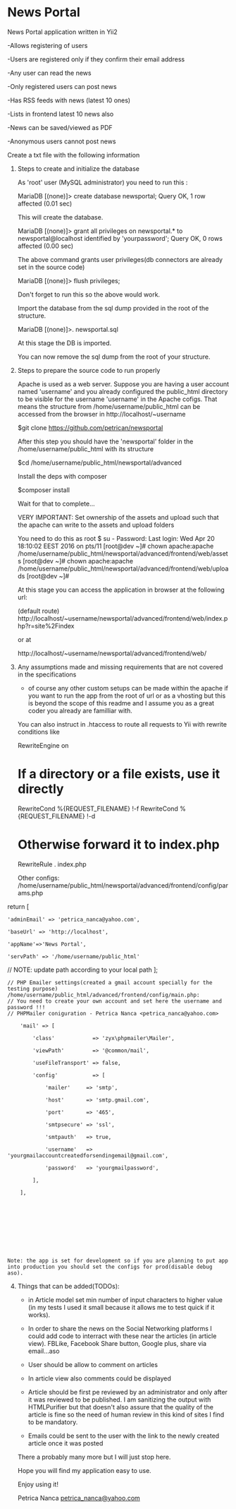 # News Portal



News Portal application written in Yii2

-Allows registering of users

-Users are registered only if they confirm their email address

-Any user can read the news

-Only registered users can post news

-Has RSS feeds with news (latest 10 ones)

-Lists in frontend latest 10 news also

-News can be saved/viewed as PDF

-Anonymous users cannot post news






Create a txt file with the following information

1)  Steps to create and initialize the database
    
    As 'root' user (MySQL administrator) you need to run this :
    
    
    MariaDB [(none)]> create database newsportal;
    Query OK, 1 row affected (0.01 sec)


    This will create the database.

    MariaDB [(none)]> grant all privileges on newsportal.* to newsportal@localhost identified by 'yourpassword';
    Query OK, 0 rows affected (0.00 sec)
    
    The above command grants user privileges(db connectors are already set in the source code)

    MariaDB [(none)]> flush privileges;
    
    Don't forget to run this so the above would work.
    
    
    Import the database from the sql dump provided in the root of the structure. 
    
    MariaDB [(none)]>\. newsportal.sql
    
    
    
    At this stage the DB is imported.
    
    You can now remove the sql dump from the root of your structure.
    
    
    
2)  Steps to prepare the source code to run properly

    Apache is used as a web server. Suppose you are having a user account named 'username' and you already configured the public_html directory to be visible for the username
    'username' in the Apache cofigs. That means the structure from /home/username/public_html can be accessed from the browser in http://localhost/~username
    
    
    $git clone https://github.com/petrican/newsportal
    
    
    After this step you should have the 'newsportal' folder in the /home/username/public_html with its structure
    
    $cd /home/username/public_html/newsportal/advanced
    
    Install the deps with composer
    
    $composer install
    
    Wait for that to complete...
    
    
    VERY IMPORTANT: Set ownership of the assets and upload such that the apache can write to the assets and upload folders
    
    You need to do this as root
    $ su -
    Password: 
    Last login: Wed Apr 20 18:10:02 EEST 2016 on pts/11
    [root@dev ~]# chown apache:apache  /home/username/public_html/newsportal/advanced/frontend/web/assets
    [root@dev ~]# chown apache:apache  /home/username/public_html/newsportal/advanced/frontend/web/uploads
    [root@dev ~]# 

    
    
    At this stage you can access the application in browser at the following url:
    
    (default route)
    http://localhost/~username/newsportal/advanced/frontend/web/index.php?r=site%2Findex
    
    or at 
    
    http://localhost/~username/newsportal/advanced/frontend/web/
    

3)  Any assumptions made and missing requirements that are not covered in the specifications
    
    - of course any other custom setups can be made within the apache if you want to run the app from the root of url or as a vhosting but this is beyond the scope of this readme and I assume you as
    a great coder you already are familliar with.
    
    You can also instruct in .htaccess to route all requests to Yii with rewrite conditions like
    
    RewriteEngine on

    # If a directory or a file exists, use it directly
    RewriteCond %{REQUEST_FILENAME} !-f
    RewriteCond %{REQUEST_FILENAME} !-d
    # Otherwise forward it to index.php
    RewriteRule . index.php    
    

    Other configs: /home/username/public_html/newsportal/advanced/frontend/config/params.php
    <?php
return [

    'adminEmail' => 'petrica_nanca@yahoo.com',

    'baseUrl' => 'http://localhost',

    'appName'=>'News Portal',

    'servPath' => '/home/username/public_html'
   // NOTE: update path according to your local path
];


    // PHP Emailer settings(created a gmail account specially for the testing purpose) /home/username/public_html/advanced/frontend/config/main.php:
    // You need to create your own account and set here the username and password !!!
    // PHPMailer coniguration - Petrica Nanca <petrica_nanca@yahoo.com>

        'mail' => [

            'class'            => 'zyx\phpmailer\Mailer',

            'viewPath'         => '@common/mail',

            'useFileTransport' => false,

            'config'           => [

                'mailer'     => 'smtp',

                'host'       => 'smtp.gmail.com',

                'port'       => '465',

                'smtpsecure' => 'ssl',

                'smtpauth'   => true,

                'username'   => 'yourgmailaccountcreatedforsendingemail@gmail.com',

                'password'   => 'yourgmailpassword',

            ],

        ],
    
    








    Note: the app is set for development so if you are planning to put app into production you should set the configs for prod(disable debug aso).
    
4)  Things that can be added(TODOs):
    
    - in Article model set min number of input characters to higher value (in my tests I used it small because it allows me to test quick if it works).
    - In order to share the news on the Social Networking platforms I could add code to interract with these near the articles (in article view).
    FBLike, Facebook Share button, Google plus, share via email...aso
    
    - User should be allow to comment on articles
    
    - In article view also comments could be displayed
    
    - Article should be first pe reviewed by an administrator and only after it was reviewed to be published. I am sanitizing the output with HTMLPurifier but that doesn't also assure that 
    the quality of the article is fine so the need of human review in this kind of sites I find to be mandatory.
    
    - Emails could be sent to the user with the link to the newly created article once it was posted
    
    There a probably many more but I will just stop here.
    
    Hope you will find my application easy to use.
    
    
    
    Enjoy using it!
    
    Petrica Nanca <petrica_nanca@yahoo.com>    
    
    
    
    



